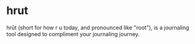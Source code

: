 # hrut
hrūt (short for how r u today, and pronounced like "root"), is a journaling tool designed to compliment your journaling journey.
